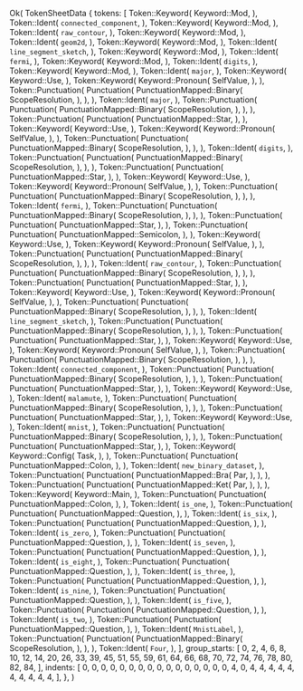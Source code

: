 Ok(
    TokenSheetData {
        tokens: [
            Token::Keyword(
                Keyword::Mod,
            ),
            Token::Ident(
                `connected_component`,
            ),
            Token::Keyword(
                Keyword::Mod,
            ),
            Token::Ident(
                `raw_contour`,
            ),
            Token::Keyword(
                Keyword::Mod,
            ),
            Token::Ident(
                `geom2d`,
            ),
            Token::Keyword(
                Keyword::Mod,
            ),
            Token::Ident(
                `line_segment_sketch`,
            ),
            Token::Keyword(
                Keyword::Mod,
            ),
            Token::Ident(
                `fermi`,
            ),
            Token::Keyword(
                Keyword::Mod,
            ),
            Token::Ident(
                `digits`,
            ),
            Token::Keyword(
                Keyword::Mod,
            ),
            Token::Ident(
                `major`,
            ),
            Token::Keyword(
                Keyword::Use,
            ),
            Token::Keyword(
                Keyword::Pronoun(
                    SelfValue,
                ),
            ),
            Token::Punctuation(
                Punctuation(
                    PunctuationMapped::Binary(
                        ScopeResolution,
                    ),
                ),
            ),
            Token::Ident(
                `major`,
            ),
            Token::Punctuation(
                Punctuation(
                    PunctuationMapped::Binary(
                        ScopeResolution,
                    ),
                ),
            ),
            Token::Punctuation(
                Punctuation(
                    PunctuationMapped::Star,
                ),
            ),
            Token::Keyword(
                Keyword::Use,
            ),
            Token::Keyword(
                Keyword::Pronoun(
                    SelfValue,
                ),
            ),
            Token::Punctuation(
                Punctuation(
                    PunctuationMapped::Binary(
                        ScopeResolution,
                    ),
                ),
            ),
            Token::Ident(
                `digits`,
            ),
            Token::Punctuation(
                Punctuation(
                    PunctuationMapped::Binary(
                        ScopeResolution,
                    ),
                ),
            ),
            Token::Punctuation(
                Punctuation(
                    PunctuationMapped::Star,
                ),
            ),
            Token::Keyword(
                Keyword::Use,
            ),
            Token::Keyword(
                Keyword::Pronoun(
                    SelfValue,
                ),
            ),
            Token::Punctuation(
                Punctuation(
                    PunctuationMapped::Binary(
                        ScopeResolution,
                    ),
                ),
            ),
            Token::Ident(
                `fermi`,
            ),
            Token::Punctuation(
                Punctuation(
                    PunctuationMapped::Binary(
                        ScopeResolution,
                    ),
                ),
            ),
            Token::Punctuation(
                Punctuation(
                    PunctuationMapped::Star,
                ),
            ),
            Token::Punctuation(
                Punctuation(
                    PunctuationMapped::Semicolon,
                ),
            ),
            Token::Keyword(
                Keyword::Use,
            ),
            Token::Keyword(
                Keyword::Pronoun(
                    SelfValue,
                ),
            ),
            Token::Punctuation(
                Punctuation(
                    PunctuationMapped::Binary(
                        ScopeResolution,
                    ),
                ),
            ),
            Token::Ident(
                `raw_contour`,
            ),
            Token::Punctuation(
                Punctuation(
                    PunctuationMapped::Binary(
                        ScopeResolution,
                    ),
                ),
            ),
            Token::Punctuation(
                Punctuation(
                    PunctuationMapped::Star,
                ),
            ),
            Token::Keyword(
                Keyword::Use,
            ),
            Token::Keyword(
                Keyword::Pronoun(
                    SelfValue,
                ),
            ),
            Token::Punctuation(
                Punctuation(
                    PunctuationMapped::Binary(
                        ScopeResolution,
                    ),
                ),
            ),
            Token::Ident(
                `line_segment_sketch`,
            ),
            Token::Punctuation(
                Punctuation(
                    PunctuationMapped::Binary(
                        ScopeResolution,
                    ),
                ),
            ),
            Token::Punctuation(
                Punctuation(
                    PunctuationMapped::Star,
                ),
            ),
            Token::Keyword(
                Keyword::Use,
            ),
            Token::Keyword(
                Keyword::Pronoun(
                    SelfValue,
                ),
            ),
            Token::Punctuation(
                Punctuation(
                    PunctuationMapped::Binary(
                        ScopeResolution,
                    ),
                ),
            ),
            Token::Ident(
                `connected_component`,
            ),
            Token::Punctuation(
                Punctuation(
                    PunctuationMapped::Binary(
                        ScopeResolution,
                    ),
                ),
            ),
            Token::Punctuation(
                Punctuation(
                    PunctuationMapped::Star,
                ),
            ),
            Token::Keyword(
                Keyword::Use,
            ),
            Token::Ident(
                `malamute`,
            ),
            Token::Punctuation(
                Punctuation(
                    PunctuationMapped::Binary(
                        ScopeResolution,
                    ),
                ),
            ),
            Token::Punctuation(
                Punctuation(
                    PunctuationMapped::Star,
                ),
            ),
            Token::Keyword(
                Keyword::Use,
            ),
            Token::Ident(
                `mnist`,
            ),
            Token::Punctuation(
                Punctuation(
                    PunctuationMapped::Binary(
                        ScopeResolution,
                    ),
                ),
            ),
            Token::Punctuation(
                Punctuation(
                    PunctuationMapped::Star,
                ),
            ),
            Token::Keyword(
                Keyword::Config(
                    Task,
                ),
            ),
            Token::Punctuation(
                Punctuation(
                    PunctuationMapped::Colon,
                ),
            ),
            Token::Ident(
                `new_binary_dataset`,
            ),
            Token::Punctuation(
                Punctuation(
                    PunctuationMapped::Bra(
                        Par,
                    ),
                ),
            ),
            Token::Punctuation(
                Punctuation(
                    PunctuationMapped::Ket(
                        Par,
                    ),
                ),
            ),
            Token::Keyword(
                Keyword::Main,
            ),
            Token::Punctuation(
                Punctuation(
                    PunctuationMapped::Colon,
                ),
            ),
            Token::Ident(
                `is_one`,
            ),
            Token::Punctuation(
                Punctuation(
                    PunctuationMapped::Question,
                ),
            ),
            Token::Ident(
                `is_six`,
            ),
            Token::Punctuation(
                Punctuation(
                    PunctuationMapped::Question,
                ),
            ),
            Token::Ident(
                `is_zero`,
            ),
            Token::Punctuation(
                Punctuation(
                    PunctuationMapped::Question,
                ),
            ),
            Token::Ident(
                `is_seven`,
            ),
            Token::Punctuation(
                Punctuation(
                    PunctuationMapped::Question,
                ),
            ),
            Token::Ident(
                `is_eight`,
            ),
            Token::Punctuation(
                Punctuation(
                    PunctuationMapped::Question,
                ),
            ),
            Token::Ident(
                `is_three`,
            ),
            Token::Punctuation(
                Punctuation(
                    PunctuationMapped::Question,
                ),
            ),
            Token::Ident(
                `is_nine`,
            ),
            Token::Punctuation(
                Punctuation(
                    PunctuationMapped::Question,
                ),
            ),
            Token::Ident(
                `is_five`,
            ),
            Token::Punctuation(
                Punctuation(
                    PunctuationMapped::Question,
                ),
            ),
            Token::Ident(
                `is_two`,
            ),
            Token::Punctuation(
                Punctuation(
                    PunctuationMapped::Question,
                ),
            ),
            Token::Ident(
                `MnistLabel`,
            ),
            Token::Punctuation(
                Punctuation(
                    PunctuationMapped::Binary(
                        ScopeResolution,
                    ),
                ),
            ),
            Token::Ident(
                `Four`,
            ),
        ],
        group_starts: [
            0,
            2,
            4,
            6,
            8,
            10,
            12,
            14,
            20,
            26,
            33,
            39,
            45,
            51,
            55,
            59,
            61,
            64,
            66,
            68,
            70,
            72,
            74,
            76,
            78,
            80,
            82,
            84,
        ],
        indents: [
            0,
            0,
            0,
            0,
            0,
            0,
            0,
            0,
            0,
            0,
            0,
            0,
            0,
            0,
            0,
            0,
            4,
            0,
            4,
            4,
            4,
            4,
            4,
            4,
            4,
            4,
            4,
            4,
        ],
    },
)
